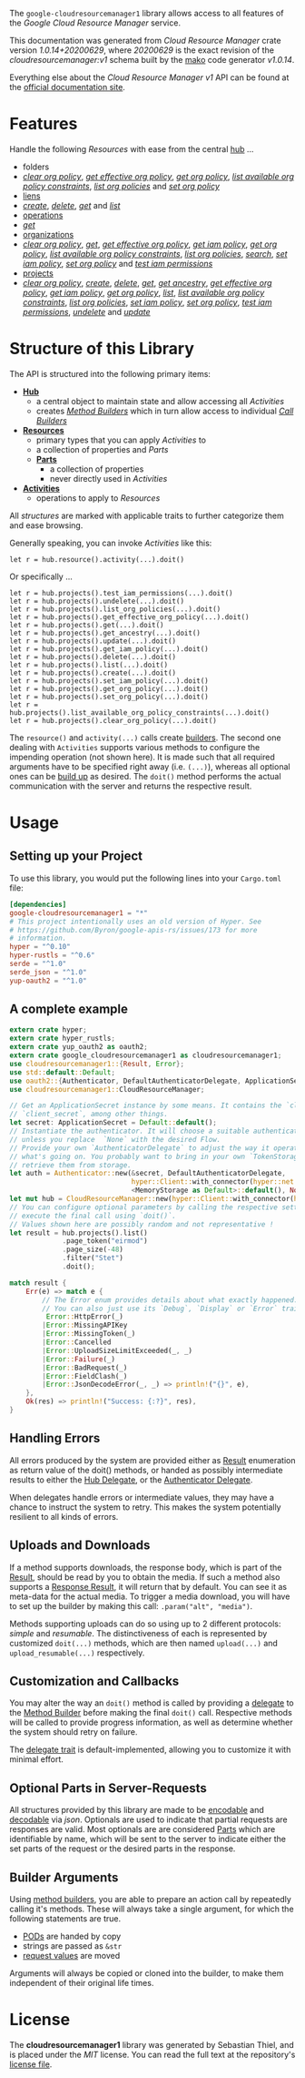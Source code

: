 <!---
DO NOT EDIT !
This file was generated automatically from 'src/mako/api/README.md.mako'
DO NOT EDIT !
-->
The `google-cloudresourcemanager1` library allows access to all features of the *Google Cloud Resource Manager* service.

This documentation was generated from *Cloud Resource Manager* crate version *1.0.14+20200629*, where *20200629* is the exact revision of the *cloudresourcemanager:v1* schema built by the [mako](http://www.makotemplates.org/) code generator *v1.0.14*.

Everything else about the *Cloud Resource Manager* *v1* API can be found at the
[official documentation site](https://cloud.google.com/resource-manager).
# Features

Handle the following *Resources* with ease from the central [hub](https://docs.rs/google-cloudresourcemanager1/1.0.14+20200629/google_cloudresourcemanager1/struct.CloudResourceManager.html) ... 

* folders
 * [*clear org policy*](https://docs.rs/google-cloudresourcemanager1/1.0.14+20200629/google_cloudresourcemanager1/struct.FolderClearOrgPolicyCall.html), [*get effective org policy*](https://docs.rs/google-cloudresourcemanager1/1.0.14+20200629/google_cloudresourcemanager1/struct.FolderGetEffectiveOrgPolicyCall.html), [*get org policy*](https://docs.rs/google-cloudresourcemanager1/1.0.14+20200629/google_cloudresourcemanager1/struct.FolderGetOrgPolicyCall.html), [*list available org policy constraints*](https://docs.rs/google-cloudresourcemanager1/1.0.14+20200629/google_cloudresourcemanager1/struct.FolderListAvailableOrgPolicyConstraintCall.html), [*list org policies*](https://docs.rs/google-cloudresourcemanager1/1.0.14+20200629/google_cloudresourcemanager1/struct.FolderListOrgPolicyCall.html) and [*set org policy*](https://docs.rs/google-cloudresourcemanager1/1.0.14+20200629/google_cloudresourcemanager1/struct.FolderSetOrgPolicyCall.html)
* [liens](https://docs.rs/google-cloudresourcemanager1/1.0.14+20200629/google_cloudresourcemanager1/struct.Lien.html)
 * [*create*](https://docs.rs/google-cloudresourcemanager1/1.0.14+20200629/google_cloudresourcemanager1/struct.LienCreateCall.html), [*delete*](https://docs.rs/google-cloudresourcemanager1/1.0.14+20200629/google_cloudresourcemanager1/struct.LienDeleteCall.html), [*get*](https://docs.rs/google-cloudresourcemanager1/1.0.14+20200629/google_cloudresourcemanager1/struct.LienGetCall.html) and [*list*](https://docs.rs/google-cloudresourcemanager1/1.0.14+20200629/google_cloudresourcemanager1/struct.LienListCall.html)
* [operations](https://docs.rs/google-cloudresourcemanager1/1.0.14+20200629/google_cloudresourcemanager1/struct.Operation.html)
 * [*get*](https://docs.rs/google-cloudresourcemanager1/1.0.14+20200629/google_cloudresourcemanager1/struct.OperationGetCall.html)
* [organizations](https://docs.rs/google-cloudresourcemanager1/1.0.14+20200629/google_cloudresourcemanager1/struct.Organization.html)
 * [*clear org policy*](https://docs.rs/google-cloudresourcemanager1/1.0.14+20200629/google_cloudresourcemanager1/struct.OrganizationClearOrgPolicyCall.html), [*get*](https://docs.rs/google-cloudresourcemanager1/1.0.14+20200629/google_cloudresourcemanager1/struct.OrganizationGetCall.html), [*get effective org policy*](https://docs.rs/google-cloudresourcemanager1/1.0.14+20200629/google_cloudresourcemanager1/struct.OrganizationGetEffectiveOrgPolicyCall.html), [*get iam policy*](https://docs.rs/google-cloudresourcemanager1/1.0.14+20200629/google_cloudresourcemanager1/struct.OrganizationGetIamPolicyCall.html), [*get org policy*](https://docs.rs/google-cloudresourcemanager1/1.0.14+20200629/google_cloudresourcemanager1/struct.OrganizationGetOrgPolicyCall.html), [*list available org policy constraints*](https://docs.rs/google-cloudresourcemanager1/1.0.14+20200629/google_cloudresourcemanager1/struct.OrganizationListAvailableOrgPolicyConstraintCall.html), [*list org policies*](https://docs.rs/google-cloudresourcemanager1/1.0.14+20200629/google_cloudresourcemanager1/struct.OrganizationListOrgPolicyCall.html), [*search*](https://docs.rs/google-cloudresourcemanager1/1.0.14+20200629/google_cloudresourcemanager1/struct.OrganizationSearchCall.html), [*set iam policy*](https://docs.rs/google-cloudresourcemanager1/1.0.14+20200629/google_cloudresourcemanager1/struct.OrganizationSetIamPolicyCall.html), [*set org policy*](https://docs.rs/google-cloudresourcemanager1/1.0.14+20200629/google_cloudresourcemanager1/struct.OrganizationSetOrgPolicyCall.html) and [*test iam permissions*](https://docs.rs/google-cloudresourcemanager1/1.0.14+20200629/google_cloudresourcemanager1/struct.OrganizationTestIamPermissionCall.html)
* [projects](https://docs.rs/google-cloudresourcemanager1/1.0.14+20200629/google_cloudresourcemanager1/struct.Project.html)
 * [*clear org policy*](https://docs.rs/google-cloudresourcemanager1/1.0.14+20200629/google_cloudresourcemanager1/struct.ProjectClearOrgPolicyCall.html), [*create*](https://docs.rs/google-cloudresourcemanager1/1.0.14+20200629/google_cloudresourcemanager1/struct.ProjectCreateCall.html), [*delete*](https://docs.rs/google-cloudresourcemanager1/1.0.14+20200629/google_cloudresourcemanager1/struct.ProjectDeleteCall.html), [*get*](https://docs.rs/google-cloudresourcemanager1/1.0.14+20200629/google_cloudresourcemanager1/struct.ProjectGetCall.html), [*get ancestry*](https://docs.rs/google-cloudresourcemanager1/1.0.14+20200629/google_cloudresourcemanager1/struct.ProjectGetAncestryCall.html), [*get effective org policy*](https://docs.rs/google-cloudresourcemanager1/1.0.14+20200629/google_cloudresourcemanager1/struct.ProjectGetEffectiveOrgPolicyCall.html), [*get iam policy*](https://docs.rs/google-cloudresourcemanager1/1.0.14+20200629/google_cloudresourcemanager1/struct.ProjectGetIamPolicyCall.html), [*get org policy*](https://docs.rs/google-cloudresourcemanager1/1.0.14+20200629/google_cloudresourcemanager1/struct.ProjectGetOrgPolicyCall.html), [*list*](https://docs.rs/google-cloudresourcemanager1/1.0.14+20200629/google_cloudresourcemanager1/struct.ProjectListCall.html), [*list available org policy constraints*](https://docs.rs/google-cloudresourcemanager1/1.0.14+20200629/google_cloudresourcemanager1/struct.ProjectListAvailableOrgPolicyConstraintCall.html), [*list org policies*](https://docs.rs/google-cloudresourcemanager1/1.0.14+20200629/google_cloudresourcemanager1/struct.ProjectListOrgPolicyCall.html), [*set iam policy*](https://docs.rs/google-cloudresourcemanager1/1.0.14+20200629/google_cloudresourcemanager1/struct.ProjectSetIamPolicyCall.html), [*set org policy*](https://docs.rs/google-cloudresourcemanager1/1.0.14+20200629/google_cloudresourcemanager1/struct.ProjectSetOrgPolicyCall.html), [*test iam permissions*](https://docs.rs/google-cloudresourcemanager1/1.0.14+20200629/google_cloudresourcemanager1/struct.ProjectTestIamPermissionCall.html), [*undelete*](https://docs.rs/google-cloudresourcemanager1/1.0.14+20200629/google_cloudresourcemanager1/struct.ProjectUndeleteCall.html) and [*update*](https://docs.rs/google-cloudresourcemanager1/1.0.14+20200629/google_cloudresourcemanager1/struct.ProjectUpdateCall.html)




# Structure of this Library

The API is structured into the following primary items:

* **[Hub](https://docs.rs/google-cloudresourcemanager1/1.0.14+20200629/google_cloudresourcemanager1/struct.CloudResourceManager.html)**
    * a central object to maintain state and allow accessing all *Activities*
    * creates [*Method Builders*](https://docs.rs/google-cloudresourcemanager1/1.0.14+20200629/google_cloudresourcemanager1/trait.MethodsBuilder.html) which in turn
      allow access to individual [*Call Builders*](https://docs.rs/google-cloudresourcemanager1/1.0.14+20200629/google_cloudresourcemanager1/trait.CallBuilder.html)
* **[Resources](https://docs.rs/google-cloudresourcemanager1/1.0.14+20200629/google_cloudresourcemanager1/trait.Resource.html)**
    * primary types that you can apply *Activities* to
    * a collection of properties and *Parts*
    * **[Parts](https://docs.rs/google-cloudresourcemanager1/1.0.14+20200629/google_cloudresourcemanager1/trait.Part.html)**
        * a collection of properties
        * never directly used in *Activities*
* **[Activities](https://docs.rs/google-cloudresourcemanager1/1.0.14+20200629/google_cloudresourcemanager1/trait.CallBuilder.html)**
    * operations to apply to *Resources*

All *structures* are marked with applicable traits to further categorize them and ease browsing.

Generally speaking, you can invoke *Activities* like this:

```Rust,ignore
let r = hub.resource().activity(...).doit()
```

Or specifically ...

```ignore
let r = hub.projects().test_iam_permissions(...).doit()
let r = hub.projects().undelete(...).doit()
let r = hub.projects().list_org_policies(...).doit()
let r = hub.projects().get_effective_org_policy(...).doit()
let r = hub.projects().get(...).doit()
let r = hub.projects().get_ancestry(...).doit()
let r = hub.projects().update(...).doit()
let r = hub.projects().get_iam_policy(...).doit()
let r = hub.projects().delete(...).doit()
let r = hub.projects().list(...).doit()
let r = hub.projects().create(...).doit()
let r = hub.projects().set_iam_policy(...).doit()
let r = hub.projects().get_org_policy(...).doit()
let r = hub.projects().set_org_policy(...).doit()
let r = hub.projects().list_available_org_policy_constraints(...).doit()
let r = hub.projects().clear_org_policy(...).doit()
```

The `resource()` and `activity(...)` calls create [builders][builder-pattern]. The second one dealing with `Activities` 
supports various methods to configure the impending operation (not shown here). It is made such that all required arguments have to be 
specified right away (i.e. `(...)`), whereas all optional ones can be [build up][builder-pattern] as desired.
The `doit()` method performs the actual communication with the server and returns the respective result.

# Usage

## Setting up your Project

To use this library, you would put the following lines into your `Cargo.toml` file:

```toml
[dependencies]
google-cloudresourcemanager1 = "*"
# This project intentionally uses an old version of Hyper. See
# https://github.com/Byron/google-apis-rs/issues/173 for more
# information.
hyper = "^0.10"
hyper-rustls = "^0.6"
serde = "^1.0"
serde_json = "^1.0"
yup-oauth2 = "^1.0"
```

## A complete example

```Rust
extern crate hyper;
extern crate hyper_rustls;
extern crate yup_oauth2 as oauth2;
extern crate google_cloudresourcemanager1 as cloudresourcemanager1;
use cloudresourcemanager1::{Result, Error};
use std::default::Default;
use oauth2::{Authenticator, DefaultAuthenticatorDelegate, ApplicationSecret, MemoryStorage};
use cloudresourcemanager1::CloudResourceManager;

// Get an ApplicationSecret instance by some means. It contains the `client_id` and 
// `client_secret`, among other things.
let secret: ApplicationSecret = Default::default();
// Instantiate the authenticator. It will choose a suitable authentication flow for you, 
// unless you replace  `None` with the desired Flow.
// Provide your own `AuthenticatorDelegate` to adjust the way it operates and get feedback about 
// what's going on. You probably want to bring in your own `TokenStorage` to persist tokens and
// retrieve them from storage.
let auth = Authenticator::new(&secret, DefaultAuthenticatorDelegate,
                              hyper::Client::with_connector(hyper::net::HttpsConnector::new(hyper_rustls::TlsClient::new())),
                              <MemoryStorage as Default>::default(), None);
let mut hub = CloudResourceManager::new(hyper::Client::with_connector(hyper::net::HttpsConnector::new(hyper_rustls::TlsClient::new())), auth);
// You can configure optional parameters by calling the respective setters at will, and
// execute the final call using `doit()`.
// Values shown here are possibly random and not representative !
let result = hub.projects().list()
             .page_token("eirmod")
             .page_size(-48)
             .filter("Stet")
             .doit();

match result {
    Err(e) => match e {
        // The Error enum provides details about what exactly happened.
        // You can also just use its `Debug`, `Display` or `Error` traits
         Error::HttpError(_)
        |Error::MissingAPIKey
        |Error::MissingToken(_)
        |Error::Cancelled
        |Error::UploadSizeLimitExceeded(_, _)
        |Error::Failure(_)
        |Error::BadRequest(_)
        |Error::FieldClash(_)
        |Error::JsonDecodeError(_, _) => println!("{}", e),
    },
    Ok(res) => println!("Success: {:?}", res),
}

```
## Handling Errors

All errors produced by the system are provided either as [Result](https://docs.rs/google-cloudresourcemanager1/1.0.14+20200629/google_cloudresourcemanager1/enum.Result.html) enumeration as return value of 
the doit() methods, or handed as possibly intermediate results to either the 
[Hub Delegate](https://docs.rs/google-cloudresourcemanager1/1.0.14+20200629/google_cloudresourcemanager1/trait.Delegate.html), or the [Authenticator Delegate](https://docs.rs/yup-oauth2/*/yup_oauth2/trait.AuthenticatorDelegate.html).

When delegates handle errors or intermediate values, they may have a chance to instruct the system to retry. This 
makes the system potentially resilient to all kinds of errors.

## Uploads and Downloads
If a method supports downloads, the response body, which is part of the [Result](https://docs.rs/google-cloudresourcemanager1/1.0.14+20200629/google_cloudresourcemanager1/enum.Result.html), should be
read by you to obtain the media.
If such a method also supports a [Response Result](https://docs.rs/google-cloudresourcemanager1/1.0.14+20200629/google_cloudresourcemanager1/trait.ResponseResult.html), it will return that by default.
You can see it as meta-data for the actual media. To trigger a media download, you will have to set up the builder by making
this call: `.param("alt", "media")`.

Methods supporting uploads can do so using up to 2 different protocols: 
*simple* and *resumable*. The distinctiveness of each is represented by customized 
`doit(...)` methods, which are then named `upload(...)` and `upload_resumable(...)` respectively.

## Customization and Callbacks

You may alter the way an `doit()` method is called by providing a [delegate](https://docs.rs/google-cloudresourcemanager1/1.0.14+20200629/google_cloudresourcemanager1/trait.Delegate.html) to the 
[Method Builder](https://docs.rs/google-cloudresourcemanager1/1.0.14+20200629/google_cloudresourcemanager1/trait.CallBuilder.html) before making the final `doit()` call. 
Respective methods will be called to provide progress information, as well as determine whether the system should 
retry on failure.

The [delegate trait](https://docs.rs/google-cloudresourcemanager1/1.0.14+20200629/google_cloudresourcemanager1/trait.Delegate.html) is default-implemented, allowing you to customize it with minimal effort.

## Optional Parts in Server-Requests

All structures provided by this library are made to be [encodable](https://docs.rs/google-cloudresourcemanager1/1.0.14+20200629/google_cloudresourcemanager1/trait.RequestValue.html) and 
[decodable](https://docs.rs/google-cloudresourcemanager1/1.0.14+20200629/google_cloudresourcemanager1/trait.ResponseResult.html) via *json*. Optionals are used to indicate that partial requests are responses 
are valid.
Most optionals are are considered [Parts](https://docs.rs/google-cloudresourcemanager1/1.0.14+20200629/google_cloudresourcemanager1/trait.Part.html) which are identifiable by name, which will be sent to 
the server to indicate either the set parts of the request or the desired parts in the response.

## Builder Arguments

Using [method builders](https://docs.rs/google-cloudresourcemanager1/1.0.14+20200629/google_cloudresourcemanager1/trait.CallBuilder.html), you are able to prepare an action call by repeatedly calling it's methods.
These will always take a single argument, for which the following statements are true.

* [PODs][wiki-pod] are handed by copy
* strings are passed as `&str`
* [request values](https://docs.rs/google-cloudresourcemanager1/1.0.14+20200629/google_cloudresourcemanager1/trait.RequestValue.html) are moved

Arguments will always be copied or cloned into the builder, to make them independent of their original life times.

[wiki-pod]: http://en.wikipedia.org/wiki/Plain_old_data_structure
[builder-pattern]: http://en.wikipedia.org/wiki/Builder_pattern
[google-go-api]: https://github.com/google/google-api-go-client

# License
The **cloudresourcemanager1** library was generated by Sebastian Thiel, and is placed 
under the *MIT* license.
You can read the full text at the repository's [license file][repo-license].

[repo-license]: https://github.com/Byron/google-apis-rsblob/master/LICENSE.md

